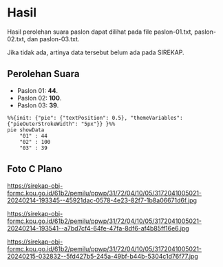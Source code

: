 # Hasil

Hasil perolehan suara paslon dapat dilihat pada file paslon-01.txt, paslon-02.txt, dan paslon-03.txt.

Jika tidak ada, artinya data tersebut belum ada pada SIREKAP.

## Perolehan Suara

 * Paslon 01: **44**.
 * Paslon 02: **100**.
 * Paslon 03: **39**.

```mermaid
%%{init: {"pie": {"textPosition": 0.5}, "themeVariables": {"pieOuterStrokeWidth": "5px"}} }%%
pie showData
    "01" : 44
    "02" : 100
    "03" : 39
```
## Foto C Plano

https://sirekap-obj-formc.kpu.go.id/61b2/pemilu/ppwp/31/72/04/10/05/3172041005021-20240214-193345--45921dac-0578-4e23-82f7-1b8a06671d6f.jpg

https://sirekap-obj-formc.kpu.go.id/61b2/pemilu/ppwp/31/72/04/10/05/3172041005021-20240214-193541--a7bd7cf4-64fe-47fa-8df6-af4b85ff16e6.jpg

https://sirekap-obj-formc.kpu.go.id/61b2/pemilu/ppwp/31/72/04/10/05/3172041005021-20240215-032832--5fd427b5-245a-49bf-b44b-5304c1d76f77.jpg
